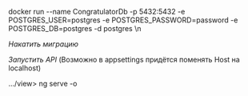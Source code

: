 docker run --name CongratulatorDb -p 5432:5432 -e POSTGRES_USER=postgres -e POSTGRES_PASSWORD=password -e POSTGRES_DB=postgres -d postgres \n  
  
*Накатить миграцию*  
  
*Запустить API*  (Возможно в appsettings придётся поменять Host на localhost)
  
.../view> ng serve -o  

